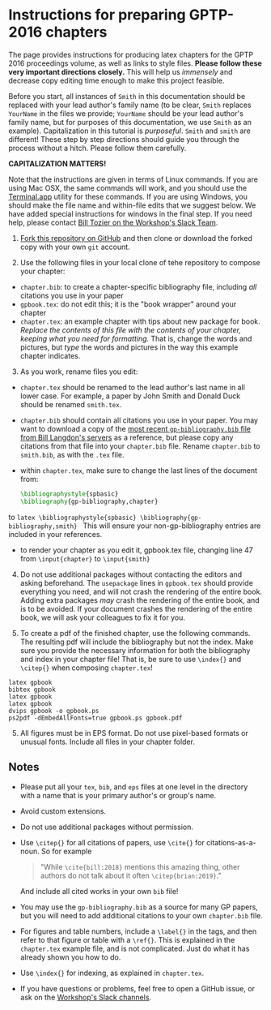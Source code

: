 # Instructions for preparing GPTP-2016 chapters

The page provides instructions for producing latex chapters for the GPTP 2016 proceedings volume, as well as links to style files. **Please follow these very important directions closely.** This will help us _immensely_ and decrease copy editing time enough to make this project feasible.

Before you start, all instances of `Smith` in this documentation should be replaced with your lead author's family name (to be clear, `Smith` replaces `YourName` in the files we provide; `YourName` should be your lead author's family name, but for purposes of this documentation, we use `Smith` as an example). Capitalization in this tutorial is _purposeful_. `Smith` and `smith` are different! These step by step directions should guide you through the process without a hitch. Please follow them carefully.

**CAPITALIZATION MATTERS!**

Note that the instructions are given in terms of Linux commands. If you are using Mac OSX, the same commands will work, and you should use the [Terminal.app](https://en.wikipedia.org/wiki/Terminal_\(OS_X\)) utility for these commands. If you are using Windows, you should make the file name and within-file edits that we suggest below. We have added special instructions for windows in the final step. If you need help, please contact [Bill Tozier on the Workshop's Slack Team](https://gptp2016.slack.com/messages/@bill_tozier/).


1. [Fork this repository on GitHub](https://help.github.com/articles/fork-a-repo/) and then clone or download the forked copy with your own `git` account.

2. Use the following files in your local clone of tehe repository to compose your chapter:
  - `chapter.bib`: to create a chapter-specific bibliography file, including _all_ citations you use in your paper
  - `gpbook.tex`: do not edit this; it is the "book wrapper" around your chapter
  - `chapter.tex`: an example chapter with tips about new package for book. _Replace the contents of this file with the contents of your chapter, keeping what you need for formatting._ That is, change the words and pictures, but _type_ the words and pictures in the way this example chapter indicates.


3. As you work, rename files you edit:
  - `chapter.tex` should be renamed to the lead author's last name in all lower case. For example, a paper by John Smith and Donald Duck should be renamed `smith.tex`.
  - `chapter.bib` should contain all citations you use in your paper. You may want to download a copy of the [most recent `gp-bibliography.bib` file from Bill Langdon's servers](http://www.cs.bham.ac.uk/~wbl/biblio/gp-bibliography.html) as a reference, but please copy any citations from that file into your `chapter.bib` file. Rename `chapter.bib` to `smith.bib`, as with the `.tex` file.
  - within `chapter.tex`, make sure to change the last lines of the document from:
  
    ```latex
    \bibliographystyle{spbasic}
    \bibliography{gp-bibliography,chapter}
    ```
  to
    ```latex
    \bibliographystyle{spbasic}
    \bibliography{gp-bibliography,smith}
    ```
  This will ensure your non-gp-bibliography entries are included in your references.
  - to render your chapter as you edit it, gpbook.tex file, changing line 47 from `\input{chapter}` to `\input{smith}`

4. Do not use additional packages without contacting the editors and asking beforehand. The `usepackage` lines in `gpbook.tex` should provide everything you need, and will not crash the rendering of the entire book. Adding extra packages _may_ crash the rendering of the entire book, and is to be avoided. If your document crashes the rendering of the entire book, we will ask your colleagues to fix it for you.

5. To create a pdf of the finished chapter, use the following commands. The resulting pdf will include the bibliography but not the index. Make sure you provide the necessary information for both the bibliography and index in your chapter file! That is, be sure to use `\index{}` and `\citep{}` when composing `chapter.tex`!
  
  ```text
  latex gpbook
  bibtex gpbook
  latex gpbook
  latex gpbook
  dvips gpbook -o gpbook.ps
  ps2pdf -dEmbedAllFonts=true gpbook.ps gpbook.pdf
  ```

5. All figures must be in EPS format. Do not use pixel-based formats or unusual fonts. Include all files in your chapter folder.


## Notes

- Please put all your `tex`, `bib`, and `eps` files at one level in the directory with a name that is your primary author's or group's name.
- Avoid custom extensions.
- Do not use additional packages without permission.
- Use `\citep{}` for all citations of papers, use `\cite{}` for citations-as-a-noun. So for example
  > "While `\cite{bill:2018}` mentions this amazing thing, other authors do not talk about it often `\citep{brian:2019}`."
  
  And include all cited works in your own `bib` file!
- You may use the `gp-bibliography.bib` as a source for many GP papers, but you will need to add additional citations to your own `chapter.bib` file.
- For figures and table numbers, include a `\label{}` in the tags, and then refer to that figure or table with a `\ref{}`. This is explained in the `chapter.tex` example file, and is not complicated. Just do what it has already shown you how to do.
- Use `\index{}` for indexing, as explained in `chapter.tex`.
- If you have questions or problems, feel free to open a GitHub issue, or ask on the [Workshop's Slack channels](http://gptp2016.slack.com). 

